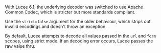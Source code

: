 With Lucee 6.1, the underlying decoder was switched to use Apache Common Codec, which is stricter but more standards compliant.

Use the `strict=false` argument for the older behaviour, which strips out invalid encodings and doesn't throw an exception.

By default, Lucee attempts to decode all values passed in the `url` and `form` scopes, using strict mode. If an decoding error occurs, Lucee passes the raw value thru.
